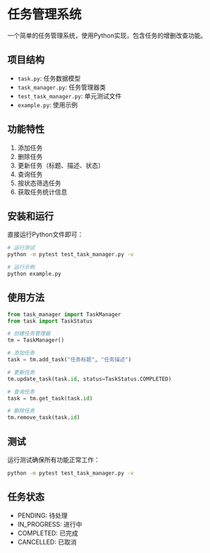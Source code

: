 # 任务管理系统

一个简单的任务管理系统，使用Python实现，包含任务的增删改查功能。

## 项目结构

- `task.py`: 任务数据模型
- `task_manager.py`: 任务管理器类
- `test_task_manager.py`: 单元测试文件
- `example.py`: 使用示例

## 功能特性

1. 添加任务
2. 删除任务
3. 更新任务（标题、描述、状态）
4. 查询任务
5. 按状态筛选任务
6. 获取任务统计信息

## 安装和运行

直接运行Python文件即可：

```bash
# 运行测试
python -m pytest test_task_manager.py -v

# 运行示例
python example.py
```

## 使用方法

```python
from task_manager import TaskManager
from task import TaskStatus

# 创建任务管理器
tm = TaskManager()

# 添加任务
task = tm.add_task("任务标题", "任务描述")

# 更新任务
tm.update_task(task.id, status=TaskStatus.COMPLETED)

# 查询任务
task = tm.get_task(task.id)

# 删除任务
tm.remove_task(task.id)
```

## 测试

运行测试确保所有功能正常工作：

```bash
python -m pytest test_task_manager.py -v
```

## 任务状态

- PENDING: 待处理
- IN_PROGRESS: 进行中
- COMPLETED: 已完成
- CANCELLED: 已取消